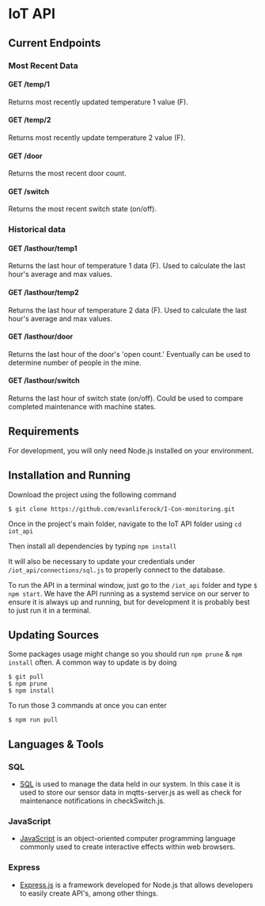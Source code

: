 # IoT API
## Current Endpoints
### Most Recent Data

#### GET /temp/1

Returns most recently updated temperature 1 value (F).

#### GET /temp/2

Returns most recently update temperature 2 value (F).

#### GET /door

Returns the most recent door count.

#### GET /switch

Returns the most recent switch state (on/off).

### Historical data

#### GET /lasthour/temp1

Returns the last hour of temperature 1 data (F). Used to calculate the last hour's average and max values.

#### GET /lasthour/temp2

Returns the last hour of temperature 2 data (F). Used to calculate the last hour's average and max values.

#### GET /lasthour/door

Returns the last hour of the door's 'open count.' Eventually can be used to determine number of people in the mine.

#### GET /lasthour/switch

Returns the last hour of switch state (on/off). Could be used to compare completed maintenance with machine states.

## Requirements

For development, you will only need Node.js installed on your environment.

## Installation and Running

Download the project using the following command

    $ git clone https://github.com/evanliferock/I-Con-monitoring.git

Once in the project's main folder, navigate to the IoT API folder using 
	`cd iot_api`

Then install all dependencies by typing 
        `npm install`

It will also be necessary to update your credentials under 
		`/iot_api/connections/sql.js` to properly connect to the database.

To run the API in a terminal window, just go to the `/iot_api` folder and type `$ npm start`.  We have the API running as a systemd service on our server to ensure it is always up and running, but for development it is probably best to just run it in a terminal.

## Updating Sources

Some packages usage might change so you should run `npm prune` & `npm install` often.
A common way to update is by doing

    $ git pull
    $ npm prune
    $ npm install

To run those 3 commands at once you can enter

    $ npm run pull

## Languages & Tools

### SQL

- [SQL](https://en.wikipedia.org/wiki/SQL) is used to manage the data held in our system. In this case it is used to store our sensor data in mqtts-server.js as well as check for maintenance notifications in checkSwitch.js.

### JavaScript

- [JavaScript](https://www.javascript.com/) is an object-oriented computer programming language commonly used to create interactive effects within web browsers.

### Express

- [Express.js](https://expressjs.com/) is a framework developed for Node.js that allows developers to easily create API's, among other things. 